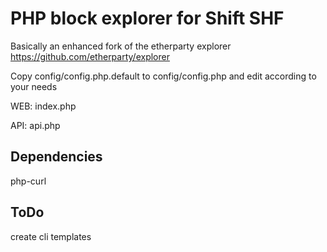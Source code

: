 PHP block explorer for Shift SHF
=========================================

Basically an enhanced fork of the etherparty explorer https://github.com/etherparty/explorer

Copy config/config.php.default to config/config.php and edit according to your needs

WEB: index.php

API: api.php


Dependencies
------------
php-curl


ToDo
----
create cli templates